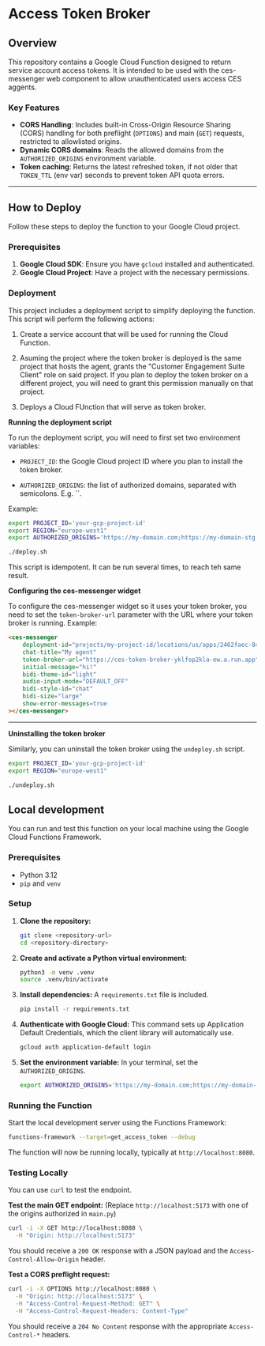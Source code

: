 # Access Token Broker

## Overview

This repository contains a Google Cloud Function designed to return service account access tokens. It is intended to be used with the ces-messenger web component to allow unauthenticated users access CES aggents.

### Key Features

-   **CORS Handling**: Includes built-in Cross-Origin Resource Sharing (CORS) handling for both preflight (`OPTIONS`) and main (`GET`) requests, restricted to allowlisted origins.
-   **Dynamic CORS domains**: Reads the allowed domains from the `AUTHORIZED_ORIGINS` environment variable.
-   **Token caching**: Returns the latest refreshed token, if not older that `TOKEN_TTL` (env var) seconds to prevent token API quota errors.

---

## How to Deploy

Follow these steps to deploy the function to your Google Cloud project.

### Prerequisites

1.  **Google Cloud SDK**: Ensure you have `gcloud` installed and authenticated.
2.  **Google Cloud Project**: Have a project with the necessary permissions.

### Deployment

This project includes a deployment script to simplify deploying the function. This script will perform the following actions:

1. Create a service account that will be used for running the Cloud Function.

2. Asuming the project where the token broker is deployed is the same project that hosts the agent, grants the "Customer Engagement Suite Client" role on said project. If you plan to deploy the token broker on a different project, you will need to grant this permission manually on that project. 

3. Deploys a Cloud FUnction that will serve as token broker.


**Running the deployment script**

To run the deployment script, you will need to first set two environment variables:

* `PROJECT_ID`: the Google Cloud project ID where you plan to install the token broker.

* `AUTHORIZED_ORIGINS`: the list of authorized domains, separated with semicolons. E.g. ``.

Example:

```bash
export PROJECT_ID='your-gcp-project-id'
export REGION="europe-west1"
export AUTHORIZED_ORIGINS='https://my-domain.com;https://my-domain-stg.com:3000'

./deploy.sh
```

This script is idempotent. It can be run several times, to reach teh same result.

**Configuring the ces-messenger widget**

To configure the ces-messenger widget so it uses your token broker, you need to set the `token-broker-url` parameter with the URL where your token broker is running. Example:

```html
<ces-messenger
    deployment-id="projects/my-project-id/locations/us/apps/2462faec-84d5-41f8-9df5-34a68b2d7dac/deployments/3baf3481-3c57-4d92-a7f0-1ffced3c9e3e"
    chat-title="My agent"
    token-broker-url="https://ces-token-broker-yklfop2kla-ew.a.run.app"
    initial-message="hi!"
    bidi-theme-id="light"
    audio-input-mode="DEFAULT_OFF"
    bidi-style-id="chat"
    bidi-size="large"
    show-error-messages=true
></ces-messenger>
```

---

**Uninstalling the token broker**

Similarly, you can uninstall the token broker using the `undeploy.sh` script.

```bash
export PROJECT_ID='your-gcp-project-id'
export REGION="europe-west1"

./undeploy.sh
```

## Local development

You can run and test this function on your local machine using the Google Cloud Functions Framework.

### Prerequisites

-   Python 3.12
-   `pip` and `venv`

### Setup

1.  **Clone the repository:**
    ```bash
    git clone <repository-url>
    cd <repository-directory>
    ```

2.  **Create and activate a Python virtual environment:**
    ```bash
    python3 -m venv .venv
    source .venv/bin/activate
    ```

3.  **Install dependencies:**
    A `requirements.txt` file is included.
    ```bash
    pip install -r requirements.txt
    ```

4.  **Authenticate with Google Cloud:**
    This command sets up Application Default Credentials, which the client library will automatically use.
    ```bash
    gcloud auth application-default login
    ```

5.  **Set the environment variable:**
    In your terminal, set the `AUTHORIZED_ORIGINS`.
    ```bash
    export AUTHORIZED_ORIGINS='https://my-domain.com;https://my-domain-stg.com:3000'
    ```

### Running the Function

Start the local development server using the Functions Framework:

```bash
functions-framework --target=get_access_token --debug
```

The function will now be running locally, typically at `http://localhost:8080`.

### Testing Locally

You can use `curl` to test the endpoint.

**Test the main GET endpoint:**
(Replace `http://localhost:5173` with one of the origins authorized in `main.py`)

```bash
curl -i -X GET http://localhost:8080 \
  -H "Origin: http://localhost:5173"
```

You should receive a `200 OK` response with a JSON payload and the `Access-Control-Allow-Origin` header.

**Test a CORS preflight request:**

```bash
curl -i -X OPTIONS http://localhost:8080 \
  -H "Origin: http://localhost:5173" \
  -H "Access-Control-Request-Method: GET" \
  -H "Access-Control-Request-Headers: Content-Type"
```

You should receive a `204 No Content` response with the appropriate `Access-Control-*` headers.
